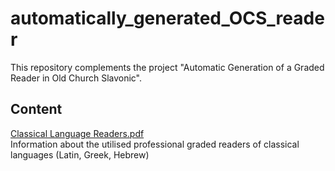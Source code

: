 # automatically_generated_OCS_reader
This repository complements the project "Automatic Generation of a Graded Reader in Old Church Slavonic".


## Content

[Classical Language Readers.pdf](Classical%20Language%20Readers.pdf)  
Information about the utilised professional graded readers of classical languages (Latin, Greek, Hebrew)





